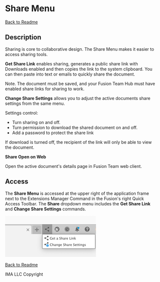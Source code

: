 # Share Menu

[Back to Readme](../README.md)

## Description

Sharing is core to collaborative design. The Share Menu makes it easier to access sharing tools.

**Get Share Link** enables sharing, generates a public share link with Downloads enabled and then copies the link to the system clipboard. You can then paste into text or emails to quickly share the document.

Note. The document must be saved, and your Fusion Team Hub must have enabled share links for sharing to work.

**Change Share Settings** allows you to adjust the active documents share settings from the same menu.

Settings control:

- Turn sharing on and off.
- Turn permission to download the shared document on and off.
- Add a password to protect the share link

If download is turned off, the recipient of the link will only be able to view the document.

**Share Open on Web**

Open the active document's details page in Fusion Team web client.

## Access

The **Share Menu** is accessed at the upper right of the application frame next to the Extensions Manager Command in the Fusion's right Quick Access Toolbar. The **Share** dropdown menu includes the **Get Share Link** and **Change Share Settings** commands.

![access](/docs/assets/sharemenu.png)

[Back to Readme](../README.md)

IMA LLC Copyright
